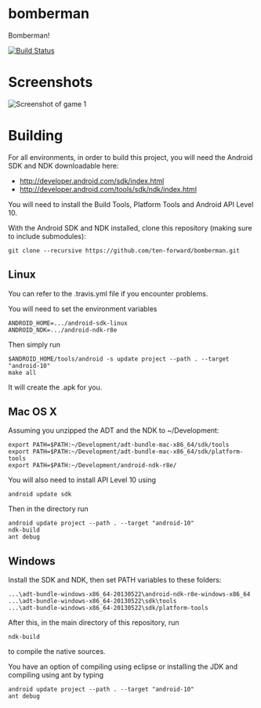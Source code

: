 bomberman
=========

Bomberman!

[![Build Status](https://travis-ci.org/ten-forward/bomberman.png)](https://travis-ci.org/ten-forward/bomberman)

Screenshots
===========

![Screenshot of game 1](https://raw.github.com/ten-forward/bomberman/macosx/screenshots/screenshot-1.png)

Building
========

For all environments, in order to build this project, you will need the Android SDK and NDK downloadable here:

* http://developer.android.com/sdk/index.html
* http://developer.android.com/tools/sdk/ndk/index.html

You will need to install the Build Tools, Platform Tools and Android API Level 10.

With the Android SDK and NDK installed, clone this repository (making sure to include submodules):

    git clone --recursive https://github.com/ten-forward/bomberman.git

Linux
-----

You can refer to the .travis.yml file if you encounter problems.

You will need to set the environment variables

	ANDROID_HOME=.../android-sdk-linux
	ANDROID_NDK=.../android-ndk-r8e

Then simply run

	$ANDROID_HOME/tools/android -s update project --path . --target "android-10"
	make all
  
It will create the .apk for you.


Mac OS X
--------

Assuming you unzipped the ADT and the NDK to ~/Development:

	export PATH=$PATH:~/Development/adt-bundle-mac-x86_64/sdk/tools
	export PATH=$PATH:~/Development/adt-bundle-mac-x86_64/sdk/platform-tools
	export PATH=$PATH:~/Development/android-ndk-r8e/

You will also need to install API Level 10 using

	android update sdk

Then in the directory run

	android update project --path . --target "android-10"
	ndk-build
	ant debug

Windows
-------

Install the SDK and NDK, then set PATH variables to these folders: 

	...\adt-bundle-windows-x86_64-20130522\android-ndk-r8e-windows-x86_64
	...\adt-bundle-windows-x86_64-20130522\sdk\tools
	...\adt-bundle-windows-x86_64-20130522\sdk/platform-tools

After this, in the main directory of this repository, run 

	ndk-build

to compile the native sources.

You have an option of compiling using eclipse or installing the JDK and compiling using ant by typing

	android update project --path . --target "android-10"
	ant debug
